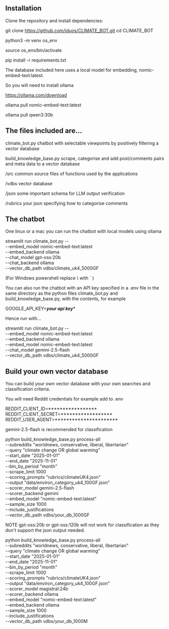 ## Installation

Clone the repository and install dependencies:

git clone https://github.com/iduos/CLIMATE_BOT.git
cd CLIMATE_BOT

python3 -m venv os_env

source os_env/bin/activate

pip install -r requirements.txt

The database included here uses a local model for embedding, nomic-embed-text:latest.

So you will need to install ollama

  https://ollama.com/download

ollama pull nomic-embed-text:latest

ollama pull qwen3:30b


## The files included are...

  climate_bot.py                chatbot with selectable viewpoints by positively filtering a vector database

  build_knowledge_base.py   scrape, categorise and add post/comments pairs and meta data to a vector database

  /src                      common source files of functions used by the applications

  /vdbs                     vector database

  /json                     some important schema for LLM output verification

  /rubrics                  your json specifying how to categorise comments 



## The chatbot

One linux or a mac you can run the chatbot with local models using ollama 

  streamlit run climate_bot.py -- \
  --embed_model nomic-embed-text:latest \
  --embed_backend ollama \
  --chat_model gpt-oss:20b \
  --chat_backend ollama \
  --vector_db_path vdbs/climate_uk4_5000GF

(For Windows powershell replace \ with ` )

You can also run the chatbot with an API key specified in a .env file in the same directory 
as the python files climate_bot.py and build_knowledge_base.py, with the contents, for example 

  GOOGLE_API_KEY=*******your api key********

Hence run with...

  streamlit run climate_bot.py -- \
  --embed_model nomic-embed-text:latest \
  --embed_backend ollama \
  --embed_model nomic-embed-text:latest \
  --chat_model gemini-2.5-flash \
  --vector_db_path vdbs/climate_uk4_5000GF

## Build your own vector database

You can build your own vector database with your own searches and classification criteria.

You will need Reddit credentials for example add to .env

  REDDIT_CLIENT_ID=*****************
  REDDIT_CLIENT_SECRET=******************
  REDDIT_USER_AGENT=**********************

gemini-2.5-flash is recommended for classification

  python build_knowledge_base.py process-all \
    --subreddits "worldnews, conservative, liberal, libertarian" \
    --query "climate change OR global warming" \
    --start_date "2025-01-01" \
    --end_date "2025-11-01" \
    --bin_by_period "month" \
    --scrape_limit 1000 \
    --scoring_prompts "rubrics/climateUK4.json" \
    --output "data/environ_category_uk4_100GF.json" \
    --scorer_model gemini-2.5-flash \
    --scorer_backend gemini \
    --embed_model "nomic-embed-text:latest" \
    --sample_size 1000 \
    --include_justifications \
    --vector_db_path vdbs/your_db_1000GF

NOTE gpt-oss:20b or gpt-oss:120b will not work for classification as they don't support the json output needed.


python build_knowledge_base.py process-all \
    --subreddits "worldnews, conservative, liberal, libertarian" \
    --query "climate change OR global warming" \
    --start_date "2025-01-01" \
    --end_date "2025-11-01" \
    --bin_by_period "month" \
    --scrape_limit 1000 \
    --scoring_prompts "rubrics/climateUK4.json" \
    --output "data/environ_category_uk4_100GF.json" \
    --scorer_model magistral:24b \
    --scorer_backend ollama \
    --embed_model "nomic-embed-text:latest" \
    --embed_backend ollama \
    --sample_size 1000 \
    --include_justifications \
    --vector_db_path vdbs/your_db_1000M